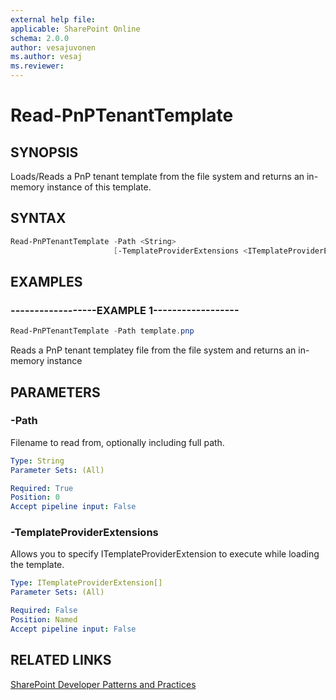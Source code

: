 ```yaml
---
external help file:
applicable: SharePoint Online
schema: 2.0.0
author: vesajuvonen
ms.author: vesaj
ms.reviewer:
---
```

# Read-PnPTenantTemplate

## SYNOPSIS
Loads/Reads a PnP tenant template from the file system and returns an in-memory instance of this template.

## SYNTAX 

```powershell
Read-PnPTenantTemplate -Path <String>
                       [-TemplateProviderExtensions <ITemplateProviderExtension[]>]
```

## EXAMPLES

### ------------------EXAMPLE 1------------------
```powershell
Read-PnPTenantTemplate -Path template.pnp
```

Reads a PnP tenant templatey file from the file system and returns an in-memory instance

## PARAMETERS

### -Path
Filename to read from, optionally including full path.

```yaml
Type: String
Parameter Sets: (All)

Required: True
Position: 0
Accept pipeline input: False
```

### -TemplateProviderExtensions
Allows you to specify ITemplateProviderExtension to execute while loading the template.

```yaml
Type: ITemplateProviderExtension[]
Parameter Sets: (All)

Required: False
Position: Named
Accept pipeline input: False
```

## RELATED LINKS

[SharePoint Developer Patterns and Practices](https://aka.ms/sppnp)
